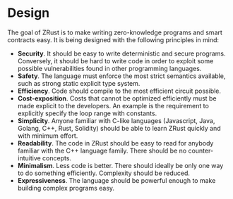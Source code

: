 # Design

The goal of ZRust is to make writing zero-knowledge programs and smart
contracts easy. It is being designed with the following principles in mind:

- **Security**. It should be easy to write deterministic and secure programs.
 Conversely, it should be hard to write code in order to exploit some possible
 vulnerabilities found in other programming languages.
- **Safety**. The language must enforce the most strict semantics available,
 such as strong static explicit type system.
- **Efficiency**. Code should compile to the most efficient circuit possible.
- **Cost-exposition**. Costs that cannot be optimized efficiently
 must be made explicit to the developers. An example is the requirement to
 explicitly specify the loop range with constants.
- **Simplicity**. Anyone familiar with C-like languages (Javascript, Java,
 Golang, C++, Rust, Solidity) should be able to learn ZRust quickly and with
 minimum effort.
- **Readability**. The code in ZRust should be easy to read for anybody
 familiar with the C++ language family. There should be no counter-intuitive
 concepts.
- **Minimalism**. Less code is better. There should ideally be
 only one way to do something efficiently. Complexity should be reduced.
- **Expressiveness**. The language should be powerful enough to make building
 complex programs easy.
